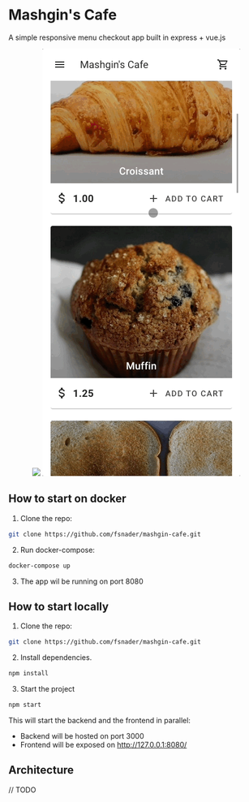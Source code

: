 # Mashgin's Cafe

A simple responsive menu checkout app built in express + vue.js

<p align="center">
  <img src="./docs/desktop-demo.gif?raw=true">
  <img src="./docs/mobile-demo.gif?raw=true">
</p>

## How to start on docker
1. Clone the repo:
```bash
git clone https://github.com/fsnader/mashgin-cafe.git
```

2. Run docker-compose:
```bash
docker-compose up
```
3. The app wil be running on port 8080

## How to start locally
1. Clone the repo:
```bash
git clone https://github.com/fsnader/mashgin-cafe.git
```
2. Install dependencies.
```bash
npm install
```

3. Start the project
```bash
npm start
```
This will start the backend and the frontend in parallel:
- Backend will be hosted on port 3000
- Frontend will be exposed on http://127.0.0.1:8080/

## Architecture
// TODO
